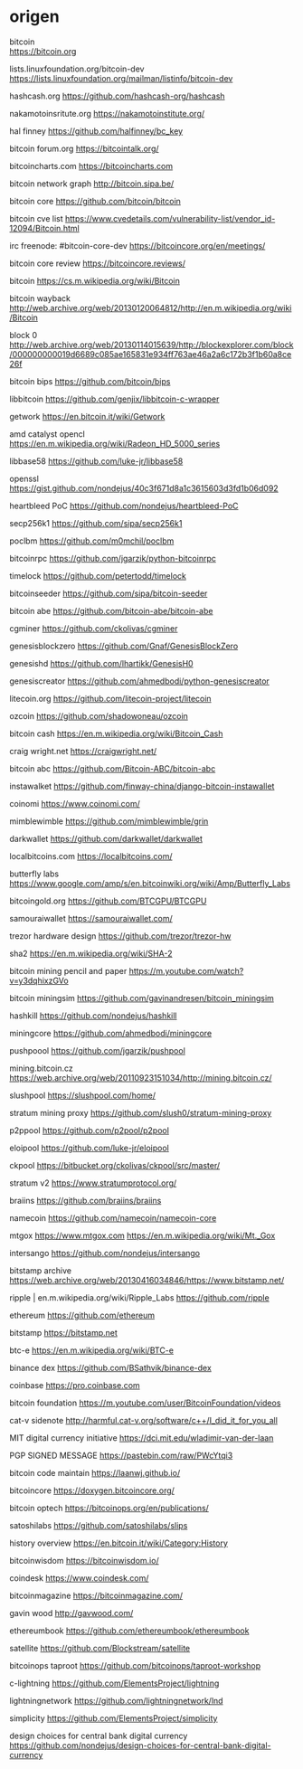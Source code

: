 origen
======

bitcoin            
https://bitcoin.org

lists.linuxfoundation.org/bitcoin-dev
https://lists.linuxfoundation.org/mailman/listinfo/bitcoin-dev

hashcash.org
https://github.com/hashcash-org/hashcash

nakamotoinsritute.org
https://nakamotoinstitute.org/

hal finney
https://github.com/halfinney/bc_key

bitcoin forum.org
https://bitcointalk.org/

bitcoincharts.com
https://bitcoincharts.com

bitcoin network graph
http://bitcoin.sipa.be/

bitcoin core
https://github.com/bitcoin/bitcoin

bitcoin cve list
https://www.cvedetails.com/vulnerability-list/vendor_id-12094/Bitcoin.html

irc freenode: #bitcoin-core-dev
https://bitcoincore.org/en/meetings/

bitcoin core review
https://bitcoincore.reviews/

bitcoin
https://cs.m.wikipedia.org/wiki/Bitcoin

bitcoin wayback
http://web.archive.org/web/20130120064812/http://en.m.wikipedia.org/wiki/Bitcoin

block 0
http://web.archive.org/web/20130114015639/http://blockexplorer.com/block/000000000019d6689c085ae165831e934ff763ae46a2a6c172b3f1b60a8ce26f

bitcoin bips
https://github.com/bitcoin/bips

libbitcoin
https://github.com/genjix/libbitcoin-c-wrapper

getwork 
https://en.bitcoin.it/wiki/Getwork

amd catalyst opencl 
https://en.m.wikipedia.org/wiki/Radeon_HD_5000_series
 
libbase58
https://github.com/luke-jr/libbase58

openssl
https://gist.github.com/nondejus/40c3f671d8a1c3615603d3fd1b06d092

heartbleed PoC 
https://github.com/nondejus/heartbleed-PoC

secp256k1
https://github.com/sipa/secp256k1

poclbm 
https://github.com/m0mchil/poclbm

bitcoinrpc
https://github.com/jgarzik/python-bitcoinrpc

timelock
https://github.com/petertodd/timelock

bitcoinseeder
https://github.com/sipa/bitcoin-seeder

bitcoin abe
https://github.com/bitcoin-abe/bitcoin-abe

cgminer
https://github.com/ckolivas/cgminer

genesisblockzero
https://github.com/Gnaf/GenesisBlockZero

genesishd
https://github.com/lhartikk/GenesisH0

genesiscreator
https://github.com/ahmedbodi/python-genesiscreator

litecoin.org
https://github.com/litecoin-project/litecoin

ozcoin
https://github.com/shadowoneau/ozcoin

bitcoin cash
https://en.m.wikipedia.org/wiki/Bitcoin_Cash

craig wright.net
https://craigwright.net/

bitcoin abc
https://github.com/Bitcoin-ABC/bitcoin-abc

instawalket
https://github.com/finway-china/django-bitcoin-instawallet

coinomi
https://www.coinomi.com/

mimblewimble
https://github.com/mimblewimble/grin

darkwallet
https://github.com/darkwallet/darkwallet

localbitcoins.com
https://localbitcoins.com/

butterfly labs
https://www.google.com/amp/s/en.bitcoinwiki.org/wiki/Amp/Butterfly_Labs

bitcoingold.org
https://github.com/BTCGPU/BTCGPU

samouraiwallet
https://samouraiwallet.com/

trezor hardware design
https://github.com/trezor/trezor-hw

sha2
https://en.m.wikipedia.org/wiki/SHA-2

bitcoin mining pencil and paper
https://m.youtube.com/watch?v=y3dqhixzGVo

bitcoin miningsim
https://github.com/gavinandresen/bitcoin_miningsim

hashkill
https://github.com/nondejus/hashkill

miningcore
https://github.com/ahmedbodi/miningcore

pushpoool
https://github.com/jgarzik/pushpool

mining.bitcoin.cz 
https://web.archive.org/web/20110923151034/http://mining.bitcoin.cz/

slushpool
https://slushpool.com/home/

stratum mining proxy
https://github.com/slush0/stratum-mining-proxy

p2ppool
https://github.com/p2pool/p2pool

eloipool
https://github.com/luke-jr/eloipool

ckpool 
https://bitbucket.org/ckolivas/ckpool/src/master/

stratum v2
https://www.stratumprotocol.org/

braiins
https://github.com/braiins/braiins

namecoin
https://github.com/namecoin/namecoin-core

mtgox
https://www.mtgox.com
https://en.m.wikipedia.org/wiki/Mt._Gox

intersango 
https://github.com/nondejus/intersango

bitstamp archive
https://web.archive.org/web/20130416034846/https://www.bitstamp.net/

ripple | en.m.wikipedia.org/wiki/Ripple_Labs
https://github.com/ripple

ethereum
https://github.com/ethereum

bitstamp
https://bitstamp.net

btc-e
https://en.m.wikipedia.org/wiki/BTC-e

binance dex
https://github.com/BSathvik/binance-dex

coinbase
https://pro.coinbase.com

bitcoin foundation 
https://m.youtube.com/user/BitcoinFoundation/videos

cat-v sidenote 
http://harmful.cat-v.org/software/c++/I_did_it_for_you_all

MIT digital currency initiative
https://dci.mit.edu/wladimir-van-der-laan

PGP SIGNED MESSAGE
https://pastebin.com/raw/PWcYtqi3

bitcoin code maintain
https://laanwj.github.io/

bitcoincore
https://doxygen.bitcoincore.org/

bitcoin optech
https://bitcoinops.org/en/publications/

satoshilabs
https://github.com/satoshilabs/slips

history overview
https://en.bitcoin.it/wiki/Category:History

bitcoinwisdom
https://bitcoinwisdom.io/

coindesk
https://www.coindesk.com/

bitcoinmagazine
https://bitcoinmagazine.com/

gavin wood
http://gavwood.com/

ethereumbook
https://github.com/ethereumbook/ethereumbook

satellite
https://github.com/Blockstream/satellite

bitcoinops taproot
https://github.com/bitcoinops/taproot-workshop

c-lightning
https://github.com/ElementsProject/lightning

lightningnetwork
https://github.com/lightningnetwork/lnd

simplicity
https://github.com/ElementsProject/simplicity

design choices for central bank digital currency
https://github.com/nondejus/design-choices-for-central-bank-digital-currency
